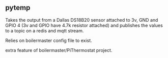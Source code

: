 pytemp
------


Takes the output from a Dallas DS18B20 sensor attached to 3v, GND and GPIO 4 (3v and GPIO have 4.7k resistor attached) and publishes the values to a topic on a redis and mqtt stream.

Relies on boilermaster config file to exist.

extra feature of boilermaster/PiThermostat project.

